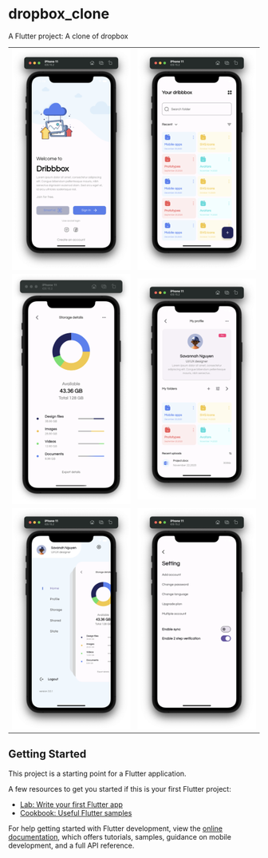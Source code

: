 # dropbox_clone

A Flutter project:
  A clone of dropbox

|                |              |
| :------------- | :----------: |
![ welcome page](https://github.com/ebubechi/dropbox-clone/blob/main/screenshots/welcome.png) | ![ home page ](https://github.com/ebubechi/dropbox-clone/blob/main/screenshots/home.png)
![ details page](https://github.com/ebubechi/dropbox-clone/blob/main/screenshots/details.png) | ![ profile page ](https://github.com/ebubechi/dropbox-clone/blob/main/screenshots/profile.png)
![ zoom-drawer page](https://github.com/ebubechi/dropbox-clone/blob/main/screenshots/zoom-drawer.png) | ![ settigs page ](https://github.com/ebubechi/dropbox-clone/blob/main/screenshots/settings.png)

## Getting Started

This project is a starting point for a Flutter application.

A few resources to get you started if this is your first Flutter project:

- [Lab: Write your first Flutter app](https://docs.flutter.dev/get-started/codelab)
- [Cookbook: Useful Flutter samples](https://docs.flutter.dev/cookbook)

For help getting started with Flutter development, view the
[online documentation](https://docs.flutter.dev/), which offers tutorials,
samples, guidance on mobile development, and a full API reference.
